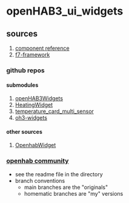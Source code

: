 # openHAB3_ui_widgets

## sources
1. [component reference](https://www.openhab.org/docs/ui/components/)
1. [f7-framework](https://framework7.io/docs/range-slider#param-verticalReversed)

### github repos

#### submodules
1. [openHAB3Widgets](https://github.com/BangerTech/openHAB3Widgets)
1. [HeatingWidget](https://github.com/NRquadrat/oh3-widgetHeating)
1. [temperature_card_multi_sensor](https://gitlab.com/-/snippets/2331634)
1. [oh3-widgets](git@github.com:Rosi2143/oh3-widgets.git)

#### other sources
1. [OpenhabWidget](https://github.com/massimilianocasini/OpenhabWidget)

### [openhab community](https://community.openhab.org/)
- see the readme file in the directory
- branch conventions
   - main branches are the "originals"
   - homematic branches are "my" versions
